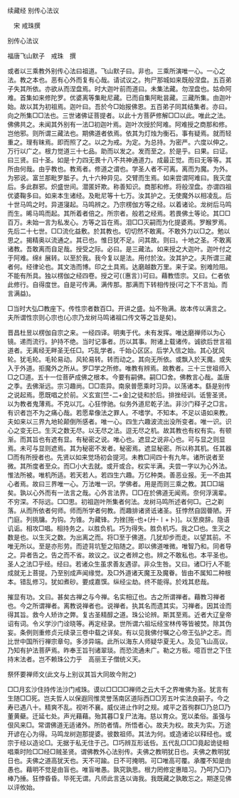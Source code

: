 续藏经   别传心法议  

　宋 戒珠撰  

别传心法议  

福唐飞山默子　戒珠　撰  

或者以三乘教外别传心法曰祖道。飞山默子曰。非也。三乘所演唯一心。一心之法。教之本也。恶有心外而复有心哉。请试议之。拘尸那城如来既般涅盘。五百弟子失其所依。亦欲从而涅盘焉。时大迦叶前而道曰。未集法藏。勿涅盘也。姑命阿难。首集如来修陀罗。优婆离等集毗尼藏。已而自集阿毗昙藏。三藏所集。由迦叶始。故以其为初祖焉。迦叶曰。吾於今□始报佛恩。五百弟子同其结集者。亦曰。向之所集□□法也。三世诸佛证菩提者。以此十方菩萨修解□□以此。唯此之法。佛佛共之。未闻其外别有一法□初迦叶焉。迦叶次授於阿难。阿难授之商那和修。岂他邪。则所谓三藏法也。期佛道者依焉。依其为灯烛为衡石。事有疑焉。就而轻重之。理有昧焉。即而照了之。以之为戒。为定。为总持。为密严。六度以伸之。万行以广之。根力觉道三十七品。助而以发之。发而至之。於是乎。曰果。曰证。曰三贤。曰十圣。如是十力四无畏十八不共神通道力。成最正觉。而曰无等等。其所由何哉。由乎教也。教焉者。修道之谓也。学圣人者不可离。离而为魔。为外。为邪说。富兰那毗罗胝子。九十六种异见。交臂而生焉。如来尝谓阿难曰。我灭度后。多此群邪。炽盛世间。潜匿奸欺。称善知识。商那和修。将般涅盘。亦谓四祖优婆鞠多曰。如来本生诸经。及毗尼等十七万。汝其护之。无使魔外以相凌乱。后十世马鸣之时。异道寖起。马鸣辨之。乃宗楞伽方等之经。以着诸论。龙树后马鸣而生。晞马鸣而起。其所着者倍之。所宗者。般若之经焉。若畏佛土等论。其□□百万。未始一言为私发心。方等之旨在焉。泪□□灭嗣而为化提婆焉。罗睺罗焉。先后二十七世。□□流化益敷。於其教也。切切然不敢离。不敢外力以□之。勉以思之。揭精奥以流通之。其已也。惟日犹不足。问其故。则曰。十地之圣。不敢离诸教。吾敢离而自足哉。授受之际。必曰。是三藏法。如来授之大迦叶。迦叶付之于阿难。绵纟展转。以至於我。我今复以是法。用付於汝。汝其护之。夫所谓三藏者何。经律论也。其文浩而博。印之土具焉。达磨越数万里。来于梁。别难险阻。不能有所具。独以楞伽之经四卷。授之可(〔惠言〕)可曰。藉教悟宗。又曰。仁者依此修行。自得度世。自是可传满。满传那。那满而下转相传授(可之下不言灿。而言满益)。  

□当时大弘□教座下。传性宗者数百□。开讲之盛。灿不殆满。故本传以满言之。夫所谓性宗则心宗也(心宗乃龙树马鸣诸祖口传文等之旨是矣)。  

晋昌杜昱以楞伽自宗之来。一经四译。明夷于代。未有发挥。唯达磨禅师以为心镜。递而流行。护持不绝。当时记事者。历以其事。附诸上载诸传。诚欲后世言祖道者。无离经无畔圣无任□。巧乱学者。千始心区区。后学入信之始。其心犹风轮。犹毛轮。毛轮易动。风轮易转。转而动之。其向无所依。或飘入於天魔。或失入于外道。拒魔外之所从。罗□学之所修。唯教有辨焉。故教者。三十三世祖师入□之□道。五十一位菩萨成佛之根本。今要有嗣佛。嗣□□舍。佛教言心哉。盖唐之季。去佛渐远。宗习趣尚。□□乖异。南泉普愿乘时习异。以荡诸本。繇是别传之说起焉。愿既唱之於前。义玄宣[竺-二+金]之徒和於后。排挫经训。诋訾圣贤。以为教者鬼薄焉。不克以兀。心狂悖驰。似务外道尼乾子法。非沙门释子之□言。有识者岂不为之痛心哉。若愿辈像法之罪人。不嗜学。不知本。不足以语如来教。夫如来以三界九地轮颠倒所感者。唯一心。四生六趣波流出没所变者。唯一识。识心之变无已。生灭之数无尽。以无尽之法。逗无尽之机。故其教也有权有实。有顿渐。而其旨也有遮有显。有秘密之说。唯心也。遮显之说非心也。可与显之则显焉。未可与显则遮焉。其为秘密不发者。秘密焉。遮显秘密。所以称其机。任其器□而有所授者也。先贤以如来觉场初会提河。未教□间四十有九年。诸所说者至微。其所度者至众。而□小大去就。或开或合。权实半满。夫尝一字以为心外法。惟法所被。唯机所适。若天若人。若四生六趣。万亿种类。善恶业报。无一不由其心者焉。故曰三界唯一心。万法唯一识。学佛者。用是而则三乘之教。其□□端矣。孰以心外而有一法言之哉。心外言法界。□□在於佛道无闻焉。奈何浮漓辈。不穷深。不际远。□□思。初祖迦叶所集者何法。龙树马鸣所述者何□。己之剃落。从而所依者何师。师而所学者何教。而趣排诸贤诋诸圣。狂悖然自固瞢陋。开门庭。列挑牗。为钩。为锥。为藏锋。为挫[拖-也+(廾-〡+卜)]。以至庾辞。隐语讥诟。相攻□唱。相持务之。以胜负机。巧为得失。胜负机巧。我之□也。生灭之数是也。以生灭之数。为出离之而。将□至于佛道。几犹却步而走。以望其前。不唯无所以。至是亦形劳。而迹背坑堑之陷随之。即以佛道唯微。唯智乃和。同者导之。异者告之。告之而不省。故议之。议之者辨之也。辨之不敢私也。本平圣也。圣人之法□乎经。经曰。若诸众生虽求善友遇谬。非众生咎。又曰。诸□行人不能成就无上菩提。乃至别成声闻缘觉。及□外道诸天魔王及魔眷。皆由不属知二种根本。错乱修习。犹如煮砂。要成嘉馔。纵经尘劫。终不能得。於戏其悲哉。  

摧显有功。文曰。甚矣古禅之与今禅。名实相辽也。古之所谓禅者。藉教习禅者也。今之所谓禅者。离教说禅者也。说禅者。执其名而遗其实。习禅者。因其诠而得其旨。救今人矫诈之弊。复古圣精醇之道。珠公论辨。斯其至焉。近者大辽皇帝诏有词。令义学沙门诠晓等。再定经录。世所谓六祖坛经宝林传等皆被焚。除其伪妄。条例则重修贞元续录三卷中载之详矣。有以见我佛付嘱之心帝王弘护之志。而比世中国所行禅宗章句。多涉异端。此所以海东人师疑华夏无人。及见飞山高议。乃知有护法菩萨焉。昨奉王旨刊诸翠琰。而恐流通未广。勒之方板。噫百世之下住持末法者。岂不赖珠公力乎　高丽王子僧统义天。  

祭怀要禅师文(此文与上别议其旨大同故今附之)  

□□月玄沙住持传法沙门戒珠。谟以□□□□禅师之云大千之界唯佛为圣。犹言有生随□□死。岂夫哲人以保遐同惟灵誉荡南区道际西□□芳五叶实法良嗣子。今之寿已遇八十。精爽不乱。视听不襄。威仪进止作时之规。咸平之首徇群□乃总□乃董黄蘗。迁延七处。声光藉藉。殆其暮□复尸法海。慈以育众。宽以柔俗。虽强与佷风来□。常谓佛道无适诸外。所防者情。所悟者心。故夫为权。故夫为实。万途开谚在心为得。马鸣龙树迦那提婆。彼数祖师。其法为何。或造诸论以释经也。或宗于经以造论□。无据于私无住于己。□巧辨互形诋呰。五代乱□□□竟起诡徒相唱乘时险□□经□贼圣贤。谓佛教外心法别传。夫佛之教明犹日也。夫佛之教明犹日也。夫佛之道高犹天也。天不可踰。日不可掩明。可□唯高可覆。承覆不知是由愚也。藉明不觉是由盲也。唯盲唯愚。孰究孰思。根力罔修定惠暗习。乃呵乃□乃棒乃捶。狂悖昏昏。毕死无谓。凡师此言迭以诲我。我既藏之孰敢忘之。期遂见佛以评攸始。  
